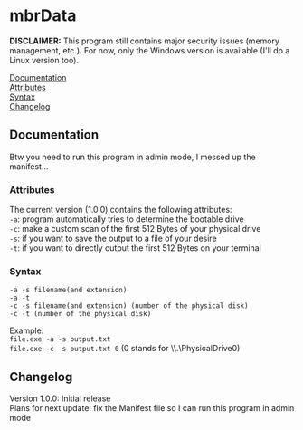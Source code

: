 # mbrData
**DISCLAIMER:** This program still contains major security issues (memory management, etc.). For now, only the Windows version is available (I'll do a Linux version too).<br>

[Documentation](README.md#Documentation)<br>
[Attributes](README.md#Attributes)<br>
[Syntax](README.md#Syntax)<br>
[Changelog](README.md#Changelog)<br>

## Documentation
Btw you need to run this program in admin mode, I messed up the manifest...
### Attributes
The current version (1.0.0) contains the following attributes:<br>
`-a`: program automatically tries to determine the bootable drive<br>
`-c`: make a custom scan of the first 512 Bytes of your physical drive<br>
`-s`: if you want to save the output to a file of your desire<br>
`-t`: if you want to directly output the first 512 Bytes on your terminal<br>
### Syntax
`-a -s filename(and extension)`<br>
`-a -t`<br>
`-c -s filename(and extension) (number of the physical disk)`<br>
`-c -t (number of the physical disk)`<br>

Example:<br>
`file.exe -a -s output.txt`<br>
`file.exe -c -s output.txt 0` (0 stands for \\\\.\\PhysicalDrive0)<br>

## Changelog
Version 1.0.0: Initial release<br>
Plans for next update: fix the Manifest file so I can run this program in admin mode
